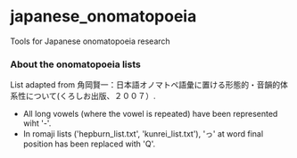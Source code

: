 # japanese_onomatopoeia
Tools for Japanese onomatopoeia research

### About the onomatopoeia lists
List adapted from 角岡賢一：日本語オノマトペ語彙に置ける形態的・音韻的体系性について(くろしお出版、２００７）.
- All long vowels (where the vowel is repeated) have been represented wiht '-'.
- In romaji lists ('hepburn_list.txt', 'kunrei_list.txt'), 'っ' at word final position has been replaced with 'Q'.

